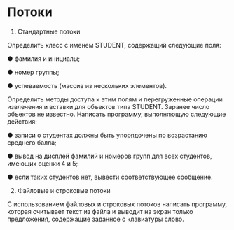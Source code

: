 # Потоки
1. Стандартные потоки
   
Определить класс с именем STUDENT, содержащий следующие поля:

  ● фамилия и инициалы;
  
  ● номер группы;
  
  ● успеваемость (массив из нескольких элементов).
  
Определить методы доступа к этим полям и перегруженные операции
извлечения и вставки для объектов типа STUDENT.
Заранее число объектов не известно.
Написать программу, выполняющую следующие действия:

  ● записи о студентах должны быть упорядочены по возрастанию
среднего балла;

  ● вывод на дисплей фамилий и номеров групп для всех студентов,
имеющих оценки 4 и 5;

  ● если таких студентов нет, вывести соответствующее сообщение.
  
2. Файловые и строковые потоки

С использованием файловых и строковых потоков написать программу,
которая считывает текст из файла и выводит на экран только предложения,
содержащие заданное с клавиатуры слово.
